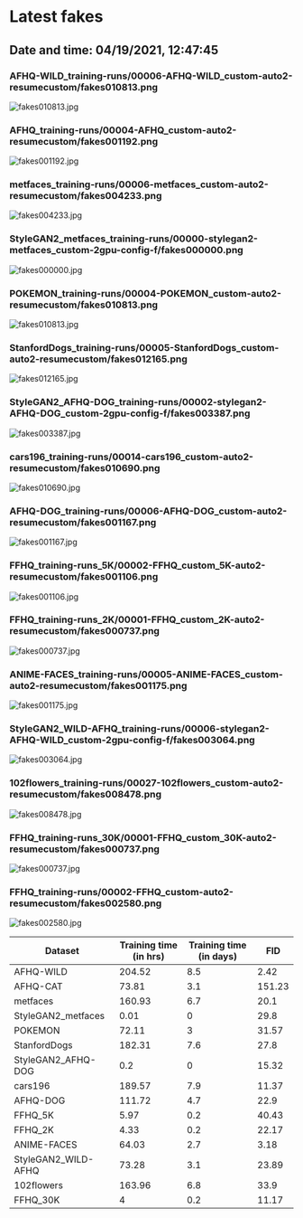 # Latest fakes
## Date and time: 04/19/2021, 12:47:45
### AFHQ-WILD_training-runs/00006-AFHQ-WILD_custom-auto2-resumecustom/fakes010813.png
![fakes010813.jpg](https://i.ibb.co/K7M7W9N/c330c129e414.jpg "AFHQ-WILD_training-runs/00006-AFHQ-WILD_custom-auto2-resumecustom/fakes010813.png")

### AFHQ_training-runs/00004-AFHQ_custom-auto2-resumecustom/fakes001192.png
![fakes001192.jpg](https://i.ibb.co/hcBSP6j/c858fe2fa766.jpg "AFHQ_training-runs/00004-AFHQ_custom-auto2-resumecustom/fakes001192.png")

### metfaces_training-runs/00006-metfaces_custom-auto2-resumecustom/fakes004233.png
![fakes004233.jpg](https://i.ibb.co/HVdM69y/fd6a5b459494.jpg "metfaces_training-runs/00006-metfaces_custom-auto2-resumecustom/fakes004233.png")

### StyleGAN2_metfaces_training-runs/00000-stylegan2-metfaces_custom-2gpu-config-f/fakes000000.png
![fakes000000.jpg](https://i.ibb.co/Gt3gGNH/13ea1116bbce.jpg "StyleGAN2_metfaces_training-runs/00000-stylegan2-metfaces_custom-2gpu-config-f/fakes000000.png")

### POKEMON_training-runs/00004-POKEMON_custom-auto2-resumecustom/fakes010813.png
![fakes010813.jpg](https://i.ibb.co/Kj9RMLX/cf542318d194.jpg "POKEMON_training-runs/00004-POKEMON_custom-auto2-resumecustom/fakes010813.png")

### StanfordDogs_training-runs/00005-StanfordDogs_custom-auto2-resumecustom/fakes012165.png
![fakes012165.jpg](https://i.ibb.co/fHdpVh1/3fd225242f76.jpg "StanfordDogs_training-runs/00005-StanfordDogs_custom-auto2-resumecustom/fakes012165.png")

### StyleGAN2_AFHQ-DOG_training-runs/00002-stylegan2-AFHQ-DOG_custom-2gpu-config-f/fakes003387.png
![fakes003387.jpg](https://i.ibb.co/W3TXrXm/152549d1dce0.jpg "StyleGAN2_AFHQ-DOG_training-runs/00002-stylegan2-AFHQ-DOG_custom-2gpu-config-f/fakes003387.png")

### cars196_training-runs/00014-cars196_custom-auto2-resumecustom/fakes010690.png
![fakes010690.jpg](https://i.ibb.co/gVNn1H4/109927aa0ddf.jpg "cars196_training-runs/00014-cars196_custom-auto2-resumecustom/fakes010690.png")

### AFHQ-DOG_training-runs/00006-AFHQ-DOG_custom-auto2-resumecustom/fakes001167.png
![fakes001167.jpg](https://i.ibb.co/ZYRzwVH/01771d20cc2c.jpg "AFHQ-DOG_training-runs/00006-AFHQ-DOG_custom-auto2-resumecustom/fakes001167.png")

### FFHQ_training-runs_5K/00002-FFHQ_custom_5K-auto2-resumecustom/fakes001106.png
![fakes001106.jpg](https://i.ibb.co/Z611ZkN/f96f5d869f6a.jpg "FFHQ_training-runs_5K/00002-FFHQ_custom_5K-auto2-resumecustom/fakes001106.png")

### FFHQ_training-runs_2K/00001-FFHQ_custom_2K-auto2-resumecustom/fakes000737.png
![fakes000737.jpg](https://i.ibb.co/T19xRTZ/867cfa4a8d81.jpg "FFHQ_training-runs_2K/00001-FFHQ_custom_2K-auto2-resumecustom/fakes000737.png")

### ANIME-FACES_training-runs/00005-ANIME-FACES_custom-auto2-resumecustom/fakes001175.png
![fakes001175.jpg](https://i.ibb.co/CKMTYWD/94aeb7178877.jpg "ANIME-FACES_training-runs/00005-ANIME-FACES_custom-auto2-resumecustom/fakes001175.png")

### StyleGAN2_WILD-AFHQ_training-runs/00006-stylegan2-AFHQ-WILD_custom-2gpu-config-f/fakes003064.png
![fakes003064.jpg](https://i.ibb.co/JzJTBXz/3affeafe0654.jpg "StyleGAN2_WILD-AFHQ_training-runs/00006-stylegan2-AFHQ-WILD_custom-2gpu-config-f/fakes003064.png")

### 102flowers_training-runs/00027-102flowers_custom-auto2-resumecustom/fakes008478.png
![fakes008478.jpg](https://i.ibb.co/CQLDYxK/31948e19ede1.jpg "102flowers_training-runs/00027-102flowers_custom-auto2-resumecustom/fakes008478.png")

### FFHQ_training-runs_30K/00001-FFHQ_custom_30K-auto2-resumecustom/fakes000737.png
![fakes000737.jpg](https://i.ibb.co/JxMdtfy/433845681115.jpg "FFHQ_training-runs_30K/00001-FFHQ_custom_30K-auto2-resumecustom/fakes000737.png")

### FFHQ_training-runs/00002-FFHQ_custom-auto2-resumecustom/fakes002580.png
![fakes002580.jpg](https://i.ibb.co/mJ6hYq5/9c642d6312cd.jpg "FFHQ_training-runs/00002-FFHQ_custom-auto2-resumecustom/fakes002580.png")

| Dataset             |   Training time (in hrs) |   Training time (in days) |    FID |
|---------------------|--------------------------|---------------------------|--------|
| AFHQ-WILD           |                   204.52 |                       8.5 |   2.42 |
| AFHQ-CAT            |                    73.81 |                       3.1 | 151.23 |
| metfaces            |                   160.93 |                       6.7 |  20.1  |
| StyleGAN2_metfaces  |                     0.01 |                       0   |  29.8  |
| POKEMON             |                    72.11 |                       3   |  31.57 |
| StanfordDogs        |                   182.31 |                       7.6 |  27.8  |
| StyleGAN2_AFHQ-DOG  |                     0.2  |                       0   |  15.32 |
| cars196             |                   189.57 |                       7.9 |  11.37 |
| AFHQ-DOG            |                   111.72 |                       4.7 |  22.9  |
| FFHQ_5K             |                     5.97 |                       0.2 |  40.43 |
| FFHQ_2K             |                     4.33 |                       0.2 |  22.17 |
| ANIME-FACES         |                    64.03 |                       2.7 |   3.18 |
| StyleGAN2_WILD-AFHQ |                    73.28 |                       3.1 |  23.89 |
| 102flowers          |                   163.96 |                       6.8 |  33.9  |
| FFHQ_30K            |                     4    |                       0.2 |  11.17 |